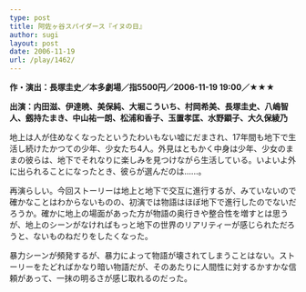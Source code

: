 ```yaml
---
type: post
title: 阿佐ヶ谷スパイダース『イヌの日』
author: sugi
layout: post
date: 2006-11-19
url: /play/1462/
---
```

**作・演出：長塚圭史／本多劇場／指5500円／2006-11-19 19:00／★★★**

**出演：内田滋、伊達暁、美保純、大堀こういち、村岡希美、長塚圭史、八嶋智人、劔持たまき、中山祐一朗、松浦和香子、玉置孝匡、水野顕子、大久保綾乃**

地上は人が住めなくなったというたわいもない嘘にだまされ、17年間も地下で生活し続けたかつての少年、少女たち4人。外見はともかく中身は少年、少女のままの彼らは、地下でそれなりに楽しみを見つけながら生活している。いよいよ外に出られることになったとき、彼らが選んだのは......。

再演らしい。今回ストーリーは地上と地下で交互に進行するが、みていないので確かなことはわからないものの、初演では物語はほぼ地下で進行したのでないだろうか。確かに地上の場面があった方が物語の奥行きや整合性を増すとは思うが、地上のシーンがなければもっと地下の世界のリアリティーが感じられただろうと、ないものねだりをしたくなった。

暴力シーンが頻発するが、暴力によって物語が壊されてしまうことはない。ストーリーをたどればかなり暗い物語だが、そのあたりに人間性に対するかすかな信頼があって、一抹の明るさが感じ取れるのだった。
